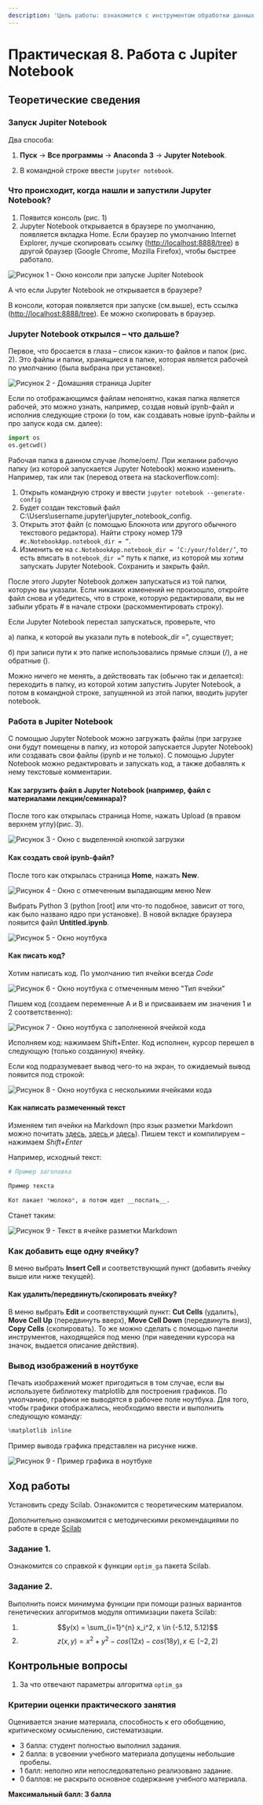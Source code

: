 ```yaml
---
description: 'Цель работы: ознакомится с инструментом обработки данных Jupiter Notebook'
---
```


# Практическая 8. Работа с Jupiter Notebook

## Теоретические сведения

### Запуск Jupiter Notebook 

Два способа: 

1. **Пуск** → **Все программы** → **Anaconda 3** → **Jupyter Notebook**. 

2. В командной строке ввести `jupyter notebook`.

### Что происходит, когда нашли и запустили Jupyter Notebook?

1. Появится консоль \(рис. 1\)
2. Jupyter Notebook открывается в браузере по умолчанию, появляется вкладка Home. Если браузер по умолчанию Internet Explorer, лучше скопировать ссылку \([http://localhost:8888/tree](http://localhost:8888/tree)\) в другой браузер \(Google Chrome, Mozilla Firefox\), чтобы быстрее работало.

![&#x420;&#x438;&#x441;&#x443;&#x43D;&#x43E;&#x43A; 1 - &#x41E;&#x43A;&#x43D;&#x43E; &#x43A;&#x43E;&#x43D;&#x441;&#x43E;&#x43B;&#x438; &#x43F;&#x440;&#x438; &#x437;&#x430;&#x43F;&#x443;&#x441;&#x43A;&#x435; Jupiter Notebook](../.gitbook/assets/image%20%2860%29.png)

А что если Jupyter Notebook не открывается в браузере?

В консоли, которая появляется при запуске \(см.выше\), есть ссылка \([http://localhost:8888/tree](http://localhost:8888/tree)\). Ее можно скопировать в браузер.

### Jupyter Notebook открылся – что дальше?

Первое, что бросается в глаза – список каких-то файлов и папок \(рис. 2\). Это файлы и папки, хранящиеся в папке, которая является рабочей по умолчанию \(была выбрана при установке\).

![&#x420;&#x438;&#x441;&#x443;&#x43D;&#x43E;&#x43A; 2 - &#x414;&#x43E;&#x43C;&#x430;&#x448;&#x43D;&#x44F;&#x44F; &#x441;&#x442;&#x440;&#x430;&#x43D;&#x438;&#x446;&#x430; Jupiter](../.gitbook/assets/image%20%2870%29.png)

Если по отображающимся файлам непонятно, какая папка является рабочей, это можно узнать, например, создав новый ipynb-файл и исполнив следующие строки \(о том, как создавать новые ipynb-файлы и про запуск кода см. далее\):

```python
import os
os.getcwd()
```

Рабочая папка в данном случае /home/oem/. При желании рабочую папку \(из которой запускается Jupyter Notebook\) можно изменить. Например, так или так \(перевод ответа на stackoverflow.com\):

1. Открыть командную строку и ввести `jupyter notebook --generate-config`
2. Будет создан текстовый файл C:\Users\username.jupyter\jupyter\_notebook\_config.
3. Открыть этот файл \(с помощью Блокнота или другого обычного текстового редактора\). Найти строку номер 179 `#c.NotebookApp.notebook_dir = ”`.
4. Изменить ее на `c.NotebookApp.notebook_dir = ’C:/your/folder/’`, то есть вписать в `notebook_dir =”` путь к папке, из которой мы хотим запускать Jupyter Notebook. Сохранить и закрыть файл.

После этого Jupyter Notebook должен запускаться из той папки, которую вы указали. Если никаких изменений не произошло, откройте файл снова и убедитесь, что в строке, которую редактировали, вы не забыли убрать \# в начале строки \(раскомментировать строку\).

Если Jupyter Notebook перестал запускаться, проверьте, что 

а\) папка, к которой вы указали путь в notebook\_dir =”, существует; 

б\) при записи пути к это папке использовались прямые слэши \(/\), а не обратные \(\).

Можно ничего не менять, а действовать так \(обычно так и делается\): переходить в папку, из которой хотим запустить Jupyter Notebook, а потом в командной строке, запущенной из этой папки, вводить jupyter notebook. 

### Работа в Jupiter Notebook

С помощью Jupyter Notebook можно загружать файлы \(при загрузке они будут помещены в папку, из которой запускается Jupyter Notebook\) или создавать свои файлы \(ipynb и не только\). С помощью Jupyter Notebook можно редактировать и запускать код, а также добавлять к нему текстовые комментарии.

#### Как загрузить файл в Jupyter Notebook \(например, файл с материалами лекции/семинара\)?

После того как открылась страница Home, нажать Upload \(в правом верхнем углу\)\(рис. 3\).

![&#x420;&#x438;&#x441;&#x443;&#x43D;&#x43E;&#x43A; 3 - &#x41E;&#x43A;&#x43D;&#x43E; &#x441; &#x432;&#x44B;&#x434;&#x435;&#x43B;&#x435;&#x43D;&#x43D;&#x43E;&#x439; &#x43A;&#x43D;&#x43E;&#x43F;&#x43A;&#x43E;&#x439; &#x437;&#x430;&#x433;&#x440;&#x443;&#x437;&#x43A;&#x438;](../.gitbook/assets/image%20%2868%29.png)

#### Как создать свой ipynb-файл?

После того как открылась страница **Home**, нажать **New**.

![&#x420;&#x438;&#x441;&#x443;&#x43D;&#x43E;&#x43A; 4 - &#x41E;&#x43A;&#x43D;&#x43E; &#x441; &#x43E;&#x442;&#x43C;&#x435;&#x447;&#x435;&#x43D;&#x43D;&#x44B;&#x43C; &#x432;&#x44B;&#x43F;&#x430;&#x434;&#x430;&#x44E;&#x449;&#x438;&#x43C; &#x43C;&#x435;&#x43D;&#x44E; New](../.gitbook/assets/image%20%2867%29.png)

Выбрать Python 3 \(python \[root\] или что-то подобное, зависит от того, как было названо ядро при установке\). В новой вкладке браузера появится файл **Untitled.ipynb**.

![&#x420;&#x438;&#x441;&#x443;&#x43D;&#x43E;&#x43A; 5 - &#x41E;&#x43A;&#x43D;&#x43E; &#x43D;&#x43E;&#x443;&#x442;&#x431;&#x443;&#x43A;&#x430;](../.gitbook/assets/image%20%2869%29.png)

#### Как писать код?

Хотим написать код. По умолчанию тип ячейки всегда _Code_

![&#x420;&#x438;&#x441;&#x443;&#x43D;&#x43E;&#x43A; 6 - &#x41E;&#x43A;&#x43D;&#x43E; &#x43D;&#x43E;&#x443;&#x442;&#x431;&#x443;&#x43A;&#x430; &#x441; &#x43E;&#x442;&#x43C;&#x435;&#x447;&#x435;&#x43D;&#x43D;&#x44B;&#x43C; &#x43C;&#x435;&#x43D;&#x44E; &quot;&#x422;&#x438;&#x43F; &#x44F;&#x447;&#x435;&#x439;&#x43A;&#x438;&quot;](../.gitbook/assets/image%20%2863%29.png)

Пишем код \(создаем переменные A и B и присваиваем им значения 1 и 2 соответственно\):

![&#x420;&#x438;&#x441;&#x443;&#x43D;&#x43E;&#x43A; 7 - &#x41E;&#x43A;&#x43D;&#x43E; &#x43D;&#x43E;&#x443;&#x442;&#x431;&#x443;&#x43A;&#x430; &#x441; &#x437;&#x430;&#x43F;&#x43E;&#x43B;&#x43D;&#x435;&#x43D;&#x43D;&#x43E;&#x439; &#x44F;&#x447;&#x435;&#x439;&#x43A;&#x43E;&#x439; &#x43A;&#x43E;&#x434;&#x430;](../.gitbook/assets/image%20%2862%29.png)

Исполняем код: нажимаем Shift+Enter. Код исполнен, курсор перешел в следующую \(только созданную\) ячейку.

Если код подразумевает вывод чего-то на экран, то ожидаемый вывод появится под строкой:

![&#x420;&#x438;&#x441;&#x443;&#x43D;&#x43E;&#x43A; 8 - &#x41E;&#x43A;&#x43D;&#x43E; &#x43D;&#x43E;&#x443;&#x442;&#x431;&#x443;&#x43A;&#x430; &#x441; &#x43D;&#x435;&#x441;&#x43A;&#x43E;&#x43B;&#x44C;&#x43A;&#x438;&#x43C;&#x438; &#x44F;&#x447;&#x435;&#x439;&#x43A;&#x430;&#x43C;&#x438; &#x43A;&#x43E;&#x434;&#x430;](../.gitbook/assets/image%20%2865%29.png)

#### Как написать размеченный текст

Изменяем тип ячейки на Markdown \(про язык разметки Markdown можно почитать [здесь](https://ru.wikipedia.org/wiki/Markdown), [здесь ](https://jupyter-notebook.readthedocs.io/en/latest/examples/Notebook/Working%20With%20Markdown%20Cells.html)и [здесь](http://nestacms.com/docs/creating-content/markdown-cheat-sheet)\). Пишем текст и компилируем – нажимаем _Shift+Enter_

Например, исходный текст: 

```python
# Пример заголовка

Пример текста

Кот лакает *молоко*, а потом идет __поспать__.
```

Станет таким:

![&#x420;&#x438;&#x441;&#x443;&#x43D;&#x43E;&#x43A; 9 - &#x422;&#x435;&#x43A;&#x441;&#x442; &#x432; &#x44F;&#x447;&#x435;&#x439;&#x43A;&#x435; &#x440;&#x430;&#x437;&#x43C;&#x435;&#x442;&#x43A;&#x438; Markdown](../.gitbook/assets/image%20%2861%29.png)

### Как добавить еще одну ячейку?

В меню выбрать **Insert Cell** и соответствующий пункт \(добавить ячейку выше или ниже текущей\).

#### Как удалить/передвинуть/скопировать ячейку?

В меню выбрать **Edit** и соответствующий пункт: **Cut Cells** \(удалить\), **Move Cell Up** \(передвинуть вверх\), **Move Cell Down** \(передвинуть вниз\), **Copy Cells** \(скопировать\). То же можно сделать с помощью панели инструментов, находящейся под меню \(при наведении курсора на значок, выдается описание действия\).

### **Вывод изображений в ноутбуке**

Печать изображений может пригодиться в том случае, если вы используете библиотеку matplotlib для построения графиков. По умолчанию, графики не выводятся в рабочее поле ноутбука. Для того, чтобы графики отображались, необходимо ввести и выполнить следующую команду:

```python
%matplotlib inline
```

Пример вывода графика представлен на рисунке ниже.

![&#x420;&#x438;&#x441;&#x443;&#x43D;&#x43E;&#x43A; 9 - &#x41F;&#x440;&#x438;&#x43C;&#x435;&#x440; &#x433;&#x440;&#x430;&#x444;&#x438;&#x43A;&#x430; &#x432; &#x43D;&#x43E;&#x443;&#x442;&#x431;&#x443;&#x43A;&#x435; ](../.gitbook/assets/image%20%2864%29.png)



## Ход работы

Установить среду Scilab. Ознакомится с теоретическим материалом.

Дополнительно ознакомится с методическими рекомендациями по работе в среде [Scilab ](http://forge.scilab.org/upload/docintrotoscilab/files/introscilab-v1.3-ru.pdf)

### Задание 1. 

Ознакомится со справкой к функции `optim_ga` пакета Scilab. 

### Задание 2. 

Выполнить поиск минимума функции при помощи разных вариантов генетических алгоритмов модуля оптимизации пакета Scilab:

1. $$y(x) = \sum_{i=1}^{n} x_i^2, x \in (-5.12, 5.12)$$ 
2. $$z(x,y) =  x^2+y^2-cos(12x)-cos(18y), x \in (-2, 2)$$

## Контрольные вопросы

1. За что отвечают параметры алгоритма `optim_ga`

### Критерии оценки практического занятия

Оценивается знание материала, способность к его обобщению, критическому осмыслению, систематизации. 

* 3 балла: студент полностью выполнил задания.
* 2 балла: в усвоении учебного материала допущены небольшие пробелы.
* 1 балл: неполно или непоследовательно реализовано задание.
* 0 баллов: не раскрыто основное содержание учебного материала.

**Максимальный балл: 3 балла**

